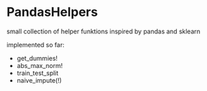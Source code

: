# PandasHelpers

small collection of helper funktions inspired by pandas and sklearn

implemented so far:
- get_dummies!
- abs_max_norm!
- train_test_split
- naive_impute(!)
